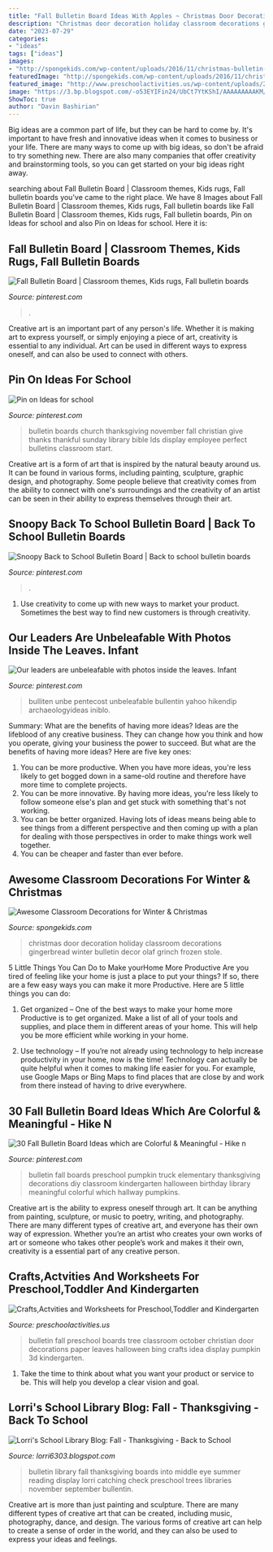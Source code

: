 ```yaml
---
title: "Fall Bulletin Board Ideas With Apples ~ Christmas Door Decoration Holiday Classroom Decorations Gingerbread Winter Bulletin Decor Olaf Grinch Frozen Stole"
description: "Christmas door decoration holiday classroom decorations gingerbread winter bulletin decor olaf grinch frozen stole"
date: "2023-07-29"
categories:
- "ideas"
tags: ["ideas"]
images:
- "http://spongekids.com/wp-content/uploads/2016/11/christmas-bulletin-board/11-christmas-bulletin-board-ideas.jpg"
featuredImage: "http://spongekids.com/wp-content/uploads/2016/11/christmas-bulletin-board/11-christmas-bulletin-board-ideas.jpg"
featured_image: "http://www.preschoolactivities.us/wp-content/uploads/2015/08/fall-tree-bulletin-board-5.jpg"
image: "https://3.bp.blogspot.com/-o53EYIFin24/UbCt7YtKShI/AAAAAAAAAKM/yFDYHjQChPU/s1600/summer-fall2010+125.JPG"
ShowToc: true
author: "Davin Bashirian"
---
```



Big ideas are a common part of life, but they can be hard to come by. It's important to have fresh and innovative ideas when it comes to business or your life. There are many ways to come up with big ideas, so don't be afraid to try something new. There are also many companies that offer creativity and brainstorming tools, so you can get started on your big ideas right away.

	

		
searching about Fall Bulletin Board | Classroom themes, Kids rugs, Fall bulletin boards you've came to the right place. We have 8 Images about Fall Bulletin Board | Classroom themes, Kids rugs, Fall bulletin boards like Fall Bulletin Board | Classroom themes, Kids rugs, Fall bulletin boards, Pin on Ideas for school and also Pin on Ideas for school. Here it is:
		
    
## Fall Bulletin Board | Classroom Themes, Kids Rugs, Fall Bulletin Boards

<img loading=lazy src="https://i.pinimg.com/736x/af/6f/19/af6f1983752ed4be3a0fc0ef222f1ec8.jpg" onerror="this.onerror=null;this.src='https://tse4.mm.bing.net/th?id=OIP.o1gTxeQBWR_qrISQzmIONgHaJ3&amp;pid=15.1';" alt="Fall Bulletin Board | Classroom themes, Kids rugs, Fall bulletin boards">

_Source: pinterest.com_

>. 

	

Creative art is an important part of any person's life. Whether it is making art to express yourself, or simply enjoying a piece of art, creativity is essential to any individual. Art can be used in different ways to express oneself, and can also be used to connect with others.

    
## Pin On Ideas For School

<img loading=lazy src="https://i.pinimg.com/736x/21/e5/f1/21e5f1ce183d382347a439bcc0f84673--november-bulletin-boards-thanksgiving-bulletin-boards.jpg" onerror="this.onerror=null;this.src='https://tse1.mm.bing.net/th?id=OIP.8B5M03WJIN3E-N7u76iDiQHaHN&amp;pid=15.1';" alt="Pin on Ideas for school">

_Source: pinterest.com_

>bulletin boards church thanksgiving november fall christian give thanks thankful sunday library bible lds display employee perfect bulletins classroom start. 

	

Creative art is a form of art that is inspired by the natural beauty around us. It can be found in various forms, including painting, sculpture, graphic design, and photography. Some people believe that creativity comes from the ability to connect with one's surroundings and the creativity of an artist can be seen in their ability to express themselves through their art.

    
## Snoopy Back To School Bulletin Board | Back To School Bulletin Boards

<img loading=lazy src="https://i.pinimg.com/originals/6b/fb/37/6bfb3723e6350e2a97b1d46b79aa9547.jpg" onerror="this.onerror=null;this.src='https://tse4.mm.bing.net/th?id=OIP.Pn7YE5wFeeilz5uZ6rDI-AHaJ4&amp;pid=15.1';" alt="Snoopy Back to School Bulletin Board | Back to school bulletin boards">

_Source: pinterest.com_

>. 

	

1. Use creativity to come up with new ways to market your product. Sometimes the best way to find new customers is through creativity.

    
## Our Leaders Are Unbeleafable With Photos Inside The Leaves. Infant

<img loading=lazy src="https://i.pinimg.com/736x/54/3c/34/543c348b6006c3f18661c471b980f0c4.jpg" onerror="this.onerror=null;this.src='https://tse1.mm.bing.net/th?id=OIP.9Zjj2VSdKgWPctSFgODJLgHaJ3&amp;pid=15.1';" alt="Our leaders are unbeleafable with photos inside the leaves. Infant">

_Source: pinterest.com_

>bulliten unbe pentecost unbeleafable bullentin yahoo hikendip archaeologyideas iniblo. 

	

Summary: What are the benefits of having more ideas?
Ideas are the lifeblood of any creative business. They can change how you think and how you operate, giving your business the power to succeed. But what are the benefits of having more ideas? Here are five key ones:
1. You can be more productive. When you have more ideas, you're less likely to get bogged down in a same-old routine and therefore have more time to complete projects.
2. You can be more innovative. By having more ideas, you're less likely to follow someone else's plan and get stuck with something that's not working.
3. You can be better organized. Having lots of ideas means being able to see things from a different perspective and then coming up with a plan for dealing with those perspectives in order to make things work well together.
4. You can be cheaper and faster than ever before.

    
## Awesome Classroom Decorations For Winter &amp; Christmas

<img loading=lazy src="http://spongekids.com/wp-content/uploads/2016/11/christmas-bulletin-board/11-christmas-bulletin-board-ideas.jpg" onerror="this.onerror=null;this.src='https://tse4.mm.bing.net/th?id=OIP.-oGVygNx6HDeWuoJd_VFhAHaJ4&amp;pid=15.1';" alt="Awesome Classroom Decorations for Winter &amp; Christmas">

_Source: spongekids.com_

>christmas door decoration holiday classroom decorations gingerbread winter bulletin decor olaf grinch frozen stole. 

	

5 Little Things You Can Do to Make yourHome More Productive
Are you tired of feeling like your home is just a place to put your things? If so, there are a few easy ways you can make it more Productive. Here are 5 little things you can do:
1. Get organized – One of the best ways to make your home more Productive is to get organized. Make a list of all of your tools and supplies, and place them in different areas of your home. This will help you be more efficient while working in your home.

2. Use technology – If you’re not already using technology to help increase productivity in your home, now is the time! Technology can actually be quite helpful when it comes to making life easier for you. For example, use Google Maps or Bing Maps to find places that are close by and work from there instead of having to drive everywhere.


    
## 30 Fall Bulletin Board Ideas Which Are Colorful &amp; Meaningful - Hike N

<img loading=lazy src="https://i.pinimg.com/736x/ea/f1/8d/eaf18db6300ebaff8c8b5cdbbcf9264c.jpg" onerror="this.onerror=null;this.src='https://tse2.mm.bing.net/th?id=OIP.muQm6y4z_8zZ4eHtj09NHgHaJ4&amp;pid=15.1';" alt="30 Fall Bulletin Board Ideas which are Colorful &amp; Meaningful - Hike n">

_Source: pinterest.com_

>bulletin fall boards preschool pumpkin truck elementary thanksgiving decorations diy classroom kindergarten halloween birthday library meaningful colorful which hallway pumpkins. 

	

Creative art is the ability to express oneself through art. It can be anything from painting, sculpture, or music to poetry, writing, and photography. There are many different types of creative art, and everyone has their own way of expression. Whether you’re an artist who creates your own works of art or someone who takes other people’s work and makes it their own, creativity is a essential part of any creative person.

    
## Crafts,Actvities And Worksheets For Preschool,Toddler And Kindergarten

<img loading=lazy src="http://www.preschoolactivities.us/wp-content/uploads/2015/08/fall-tree-bulletin-board-5.jpg" onerror="this.onerror=null;this.src='https://tse2.mm.bing.net/th?id=OIP.dlDnVEIvd0t81M_tK9QfeAHaJ4&amp;pid=15.1';" alt="Crafts,Actvities and Worksheets for Preschool,Toddler and Kindergarten">

_Source: preschoolactivities.us_

>bulletin fall preschool boards tree classroom october christian door decorations paper leaves halloween bing crafts idea display pumpkin 3d kindergarten. 

	

1. Take the time to think about what you want your product or service to be. This will help you develop a clear vision and goal.

    
## Lorri&#039;s School Library Blog: Fall - Thanksgiving - Back To School

<img loading=lazy src="https://3.bp.blogspot.com/-o53EYIFin24/UbCt7YtKShI/AAAAAAAAAKM/yFDYHjQChPU/s1600/summer-fall2010+125.JPG" onerror="this.onerror=null;this.src='https://tse1.mm.bing.net/th?id=OIP.TnlZu9HZlE0tG3yYFOnnQAHaJ4&amp;pid=15.1';" alt="Lorri&#039;s School Library Blog: Fall - Thanksgiving - Back to School">

_Source: lorri6303.blogspot.com_

>bulletin library fall thanksgiving boards into middle eye summer reading display lorri catching check preschool trees libraries november september bullentin. 

	

Creative art is more than just painting and sculpture. There are many different types of creative art that can be created, including music, photography, dance, and design. The various forms of creative art can help to create a sense of order in the world, and they can also be used to express your ideas and feelings.

